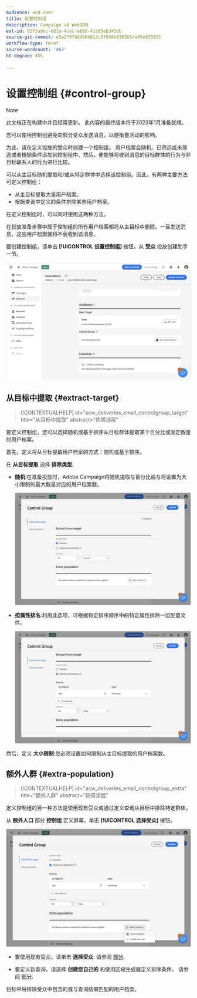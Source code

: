 ```yaml
---
audience: end-user
title: 设置控制组
description: Campaign v8 Web文档
exl-id: 02f3adec-681a-4cec-a895-41c80eb345db
source-git-commit: e5a2f07dd4904813c5f848b0303b5da89e633835
workflow-type: tm+mt
source-wordcount: '463'
ht-degree: 45%

---
```


# 设置控制组 {#control-group}

>[!NOTE]
>
>此文档正在构建中并且经常更新。 此内容的最终版本将于2023年1月准备就绪。

您可以使用控制组避免向部分受众发送消息，以便衡量活动的影响。

为此，请在定义投放的受众时创建一个控制组。 用户档案会随机、已筛选或未筛选或者根据条件添加到控制组中。然后，便能够将收到消息的目标群体的行为与非目标联系人的行为进行比较。

可以从主目标随机提取和/或从特定群体中选择该控制组。因此，有两种主要方法可定义控制组：

* 从主目标提取大量用户档案。
* 根据查询中定义的条件排除某些用户档案。

在定义控制组时，可以同时使用这两种方法。

在投放准备步骤中属于控制组的所有用户档案都将从主目标中删除。一旦发送消息，这些用户档案就将不会收到该消息。

要创建控制组，请单击 **[!UICONTROL 设置控制组]** 按钮，从 **受众** 投放创建助手一节。

![](assets/control-group1.png)

## 从目标中提取 {#extract-target}

>[!CONTEXTUALHELP]
>id="acw_deliveries_email_controlgroup_target"
>title="从目标中提取"
>abstract="热障涂层"

要定义控制组，您可以选择随机或基于排序从目标群体提取某个百分比或固定数量的用户档案。

首先，定义将从目标提取用户档案的方式：随机或基于排序。

在 **从目标提取** 选择 **排除类型**:

* **随机**:在准备投放时，Adobe Campaign将随机提取与百分比或与将设置为大小限制的最大数量对应的用户档案数。

   ![](assets/control-group.png)

* **按属性排名**:利用此选项，可根据特定排序顺序中的特定属性排除一组配置文件。

   ![](assets/control-group2.png)

然后，定义 **大小限制**:您必须设置如何限制从主目标提取的用户档案数。

## 额外人群 {#extra-population}

>[!CONTEXTUALHELP]
>id="acw_deliveries_email_controlgroup_extra"
>title="额外人群"
>abstract="热障涂层"

定义控制组的另一种方法是使用现有受众或通过定义查询从目标中排除特定群体。

从 **额外人口** 部分 **控制组** 定义屏幕，单击 **[!UICONTROL 选择受众]** 按钮。

![](assets/control-group3.png)

* 要使用现有受众，请单击 **选择受众**. 请参阅 [部分](add-audience.md).

* 要定义新查询，请选择 **创建您自己的** 和使用区段生成器定义排除条件。 请参阅 [部分](segment-builder.md).

目标中将排除受众中包含的或与查询结果匹配的用户档案。